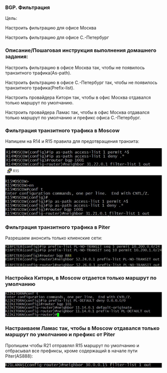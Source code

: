 ### BGP. Фильтрация


Цель:

Настроить фильтрацию для офисе Москва

Настроить фильтрацию для офисе С.-Петербург


### Описание/Пошаговая инструкция выполнения домашнего задания:



Настроить фильтрацию в офисе Москва так, чтобы не появилось транзитного трафика(As-path).

Настроить фильтрацию в офисе С.-Петербург так, чтобы не появилось транзитного трафика(Prefix-list).

Настроить провайдера Киторн так, чтобы в офис Москва отдавался только маршрут по умолчанию.

Настроить провайдера Ламас так, чтобы в офис Москва отдавался только маршрут по умолчанию и префикс офиса С.-Петербург.




### Фильтрация транзитного трафика в Moscow


Напишем на R14 и R15 правила для предотвращения транзита:

![alt text](https://github.com/Eliminir/OTUS-LABS-PROF/blob/main/LAB11/1.JPG)


### Фильтрация транзитного трафика в Piter


Разрешаем анонсить только клиенские сети:


![alt text](https://github.com/Eliminir/OTUS-LABS-PROF/blob/main/LAB11/2.JPG)


### Настройка Киторн, в Moscow отдается только маршрут по умолчанию


![alt text](https://github.com/Eliminir/OTUS-LABS-PROF/blob/main/LAB11/3.JPG)


### Настраиваем Ламас так, чтобы в Moscow отдавался только маршрут по умолчанию и префикс от Piter

Пропишем чтобы R21 отправлял R15 маршрут по умолчанию и отбрасывал все префиксы, кроме содержащий в начале пути Piter(AS888):



![alt text](https://github.com/Eliminir/OTUS-LABS-PROF/blob/main/LAB11/5.JPG)







